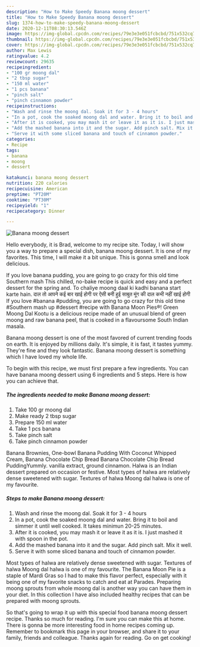 ```yaml
---
description: "How to Make Speedy Banana moong dessert"
title: "How to Make Speedy Banana moong dessert"
slug: 1374-how-to-make-speedy-banana-moong-dessert
date: 2020-12-11T08:30:13.546Z
image: https://img-global.cpcdn.com/recipes/79e3e3e051fcbcbd/751x532cq70/banana-moong-dessert-recipe-main-photo.jpg
thumbnail: https://img-global.cpcdn.com/recipes/79e3e3e051fcbcbd/751x532cq70/banana-moong-dessert-recipe-main-photo.jpg
cover: https://img-global.cpcdn.com/recipes/79e3e3e051fcbcbd/751x532cq70/banana-moong-dessert-recipe-main-photo.jpg
author: Max Lewis
ratingvalue: 4.2
reviewcount: 29635
recipeingredient:
- "100 gr moong dal"
- "2 tbsp sugar"
- "150 ml water"
- "1 pcs banana"
- "pinch salt"
- "pinch cinnamon powder"
recipeinstructions:
- "Wash and rinse the moong dal. Soak it for 3 - 4 hours"
- "In a pot, cook the soaked moong dal and water. Bring it to boil and simmer it until well cooked. It takes minimun 20-25 minutes."
- "After it is cooked, you may mash it or leave it as it is. I just mashed it with spoon in the pot."
- "Add the mashed banana into it and the sugar. Add pinch salt. Mix it well."
- "Serve it with some sliced banana and touch of cinnamon powder."
categories:
- Recipe
tags:
- banana
- moong
- dessert

katakunci: banana moong dessert 
nutrition: 220 calories
recipecuisine: American
preptime: "PT20M"
cooktime: "PT30M"
recipeyield: "1"
recipecategory: Dinner

---
```



![Banana moong dessert](https://img-global.cpcdn.com/recipes/79e3e3e051fcbcbd/751x532cq70/banana-moong-dessert-recipe-main-photo.jpg)

Hello everybody, it is Brad, welcome to my recipe site. Today, I will show you a way to prepare a special dish, banana moong dessert. It is one of my favorites. This time, I will make it a bit unique. This is gonna smell and look delicious.

If you love banana pudding, you are going to go crazy for this old time Southern mash This chilled, no-bake recipe is quick and easy and a perfect dessert for the spring and. To chaliye moong daal ki kadhi banana start karte hain. दाल तो आपने कई बार खाई होगी पर ऐसी बनी हुई साबुत मूंग की दाल कभी नहीं खाई होगी If you love #banana #pudding, you are going to go crazy for this old time #Southern mash up #dessert #recipe with Banana Moon Pies®! Green Moong Dal Kootu is a delicious recipe made of an unusual blend of green moong and raw banana peel, that is cooked in a flavoursome South Indian masala.

Banana moong dessert is one of the most favored of current trending foods on earth. It is enjoyed by millions daily. It's simple, it is fast, it tastes yummy. They're fine and they look fantastic. Banana moong dessert is something which I have loved my whole life.


To begin with this recipe, we must first prepare a few ingredients. You can have banana moong dessert using 6 ingredients and 5 steps. Here is how you can achieve that.

<!--inarticleads1-->

##### The ingredients needed to make Banana moong dessert:

1. Take 100 gr moong dal
1. Make ready 2 tbsp sugar
1. Prepare 150 ml water
1. Take 1 pcs banana
1. Take pinch salt
1. Take pinch cinnamon powder


Banana Brownies, One-bowl Banana Pudding With Coconut Whipped Cream, Banana Chocolate Chip Bread Banana Chocolate Chip Bread PuddingYummly. vanilla extract, ground cinnamon. Halwa is an Indian dessert prepared on occasion or festive. Most types of halwa are relatively dense sweetened with sugar. Textures of halwa Moong dal halwa is one of my favourite. 

<!--inarticleads2-->

##### Steps to make Banana moong dessert:

1. Wash and rinse the moong dal. Soak it for 3 - 4 hours
1. In a pot, cook the soaked moong dal and water. Bring it to boil and simmer it until well cooked. It takes minimun 20-25 minutes.
1. After it is cooked, you may mash it or leave it as it is. I just mashed it with spoon in the pot.
1. Add the mashed banana into it and the sugar. Add pinch salt. Mix it well.
1. Serve it with some sliced banana and touch of cinnamon powder.


Most types of halwa are relatively dense sweetened with sugar. Textures of halwa Moong dal halwa is one of my favourite. The Banana Moon Pie is a staple of Mardi Gras so I had to make this flavor perfect, especially with it being one of my favorite snacks to catch and eat at Parades. Preparing moong sprouts from whole moong dal is another way you can have them in your diet. In this collection I have also included healthy recipes that can be prepared with moong sprouts. 

So that's going to wrap it up with this special food banana moong dessert recipe. Thanks so much for reading. I'm sure you can make this at home. There is gonna be more interesting food in home recipes coming up. Remember to bookmark this page in your browser, and share it to your family, friends and colleague. Thanks again for reading. Go on get cooking!
